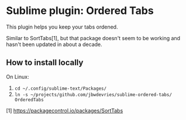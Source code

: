 Sublime plugin: Ordered Tabs
============================

This plugin helps you keep your tabs ordened.

Similar to SortTabs[1], but that package doesn't seem to be working and hasn't
been updated in about a decade.

How to install locally
----------------------
On Linux:

1. `cd ~/.config/sublime-text/Packages/`
2. `ln -s ~/projects/github.com/jbwdevries/sublime-ordered-tabs/ OrderedTabs`

[1] https://packagecontrol.io/packages/SortTabs
